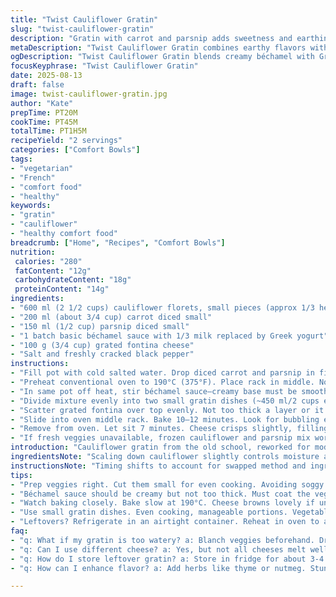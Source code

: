 ```yaml
---
title: "Twist Cauliflower Gratin"
slug: "twist-cauliflower-gratin"
description: "Gratin with carrot and parsnip adds sweetness and earthiness; béchamel replaced partly with Greek yogurt for tang and creaminess. Reduced cauliflower quantity slightly. Cheese swap to fontina for melt and mild nuttiness. Steps shuffled. Cook times shifted a bit. Broil replaced with oven bake to avoid rapid burning, longer golden crust forming. Practical tips on prepping veggies, sauce texture, and timing for visual cues included."
metaDescription: "Twist Cauliflower Gratin combines earthy flavors with creamy texture.  A modernized take on a classic French dish for your kitchen."
ogDescription: "Twist Cauliflower Gratin blends creamy béchamel with Greek yogurt. A delightful twist on a classic."
focusKeyphrase: "Twist Cauliflower Gratin"
date: 2025-08-13
draft: false
image: twist-cauliflower-gratin.jpg
author: "Kate"
prepTime: PT20M
cookTime: PT45M
totalTime: PT1H5M
recipeYield: "2 servings"
categories: ["Comfort Bowls"]
tags:
- "vegetarian"
- "French"
- "comfort food"
- "healthy"
keywords:
- "gratin"
- "cauliflower"
- "healthy comfort food"
breadcrumb: ["Home", "Recipes", "Comfort Bowls"]
nutrition: 
 calories: "280"
 fatContent: "12g"
 carbohydrateContent: "18g"
 proteinContent: "14g"
ingredients:
- "600 ml (2 1/2 cups) cauliflower florets, small pieces (approx 1/3 head)"
- "200 ml (about 3/4 cup) carrot diced small"
- "150 ml (1/2 cup) parsnip diced small"
- "1 batch basic béchamel sauce with 1/3 milk replaced by Greek yogurt"
- "100 g (3/4 cup) grated fontina cheese"
- "Salt and freshly cracked black pepper"
instructions:
- "Fill pot with cold salted water. Drop diced carrot and parsnip in first. Bring to boil. After 4 minutes, add cauliflower. Simmer gently until cauliflower pierces easily but not mushy—about 5-7 minutes more. Drain promptly. Shake out excess moisture. Residual steam will soften further but avoid soggy bottom."
- "Preheat conventional oven to 190°C (375°F). Place rack in middle. No broil—slow caramelization preferred here."
- "In same pot off heat, stir béchamel sauce—creamy base must be smooth, not too thick, to coat but not drown veggies. Fold veggies carefully. Season again. Taste is key. Adjust salt/pepper now; cheese adds saltiness later."
- "Divide mixture evenly into two small gratin dishes (~450 ml/2 cups each). Angle sides to spread evenly—avoid deep piling which traps moisture and slows browning."
- "Scatter grated fontina over top evenly. Not too thick a layer or it’ll separate from veggies. Fontina melts silky, browns gently, safer against burning than cheddar's sharp bite."
- "Slide into oven middle rack. Bake 10–12 minutes. Look for bubbling edges, cheese turning golden but not blackened. If cheese darkens too fast, tent loosely with foil to slow surface heat."
- "Remove from oven. Let sit 7 minutes. Cheese crisps slightly, filling firms. Cuts cleanly. Serve warm—not hot—to appreciate texture layers."
- "If fresh veggies unavailable, frozen cauliflower and parsnip mix works—blanch, drain thoroughly, squeeze water out with towel before mixing with sauce to prevent watery results."
introduction: "Cauliflower gratin from the old school, reworked for modern kitchens—lighter, brighter flavors but no compromise on that creamy comfort. Carrots and parsnips bring slightly sweet backbone, offsetting cauliflower’s mild bitterness. Greek yogurt cuts the fat, adding acid bite and silkiness to béchamel. Fontina cheese chosen for its luscious melt and gentle browning tendencies, leaving off the sharper cheddar bite. Technique tighter: simmer vegetables exactly until tender, no sogginess allowed. Broiling discarded—risky for thin gratins prone to burning before inside is hot. Bake instead; time for flavors to mingle and cheese to develop a golden crust without over-dry spots. Taste and texture take precedence over strict timing; learning to read visual cues will save you."
ingredientsNote: "Scaling down cauliflower slightly controls moisture and texture better, avoiding watery gratin. Adding carrots and parsnips introduces natural sweetness and starch for binding—pro tip to fiddle with flavor layers. Greek yogurt in béchamel cuts some cream and butter, lending acidity to brighten creamy sauce without thinning it too much—make sure to stir yogurt in off heat to prevent curdling. Fontina over cheddar prevents harsh biting cheese flavors, melts uniformly, browns golden rather than burning black patches. For salt balance, adjust after adding béchamel and again after cheese topping. Frozen veggies can work but must be well drained and patted dry to keep gratin from turning soupy. Small gratin dishes preferred for even cooking and manageable portions."
instructionsNote: "Timing shifts to account for swapped method and ingredients. Starting vegetable cooking with carrots and parsnips first ensures even doneness since they take longer than cauliflower. Visual cues paramount: vegetables should pierce easily with a fork, but resist collapsing—tender, not mush. Sauce texture matters: thick enough to cling but loose enough to spread easily, think creamy velvet, no clumps or lumps. Spreading evenly in gratin dish avoids moisture pockets that cause sogginess. Fontina cheese should melt fully, develop uniform golden top—not burnt—watch closely during last minutes baking, tent if necessary. Final rest lets structure set, cheese firm up a bit. Avoid serving piping hot to preserve texture layers; warm is best. If broiling is unavoidable, watch fiercely to prevent burning, especially with cheeses like cheddar. Always taste sauce with salt and pepper before assembly—cheese boosts saltiness later. If in doubt, add finishing black pepper freshly cracked for aroma."
tips:
- "Prep veggies right. Cut them small for even cooking. Avoiding soggy texture is key. Flavor is in the technique. Keep it simple but effective."
- "Béchamel sauce should be creamy but not too thick. Must coat the veggies. Off heat, use Greek yogurt for tang. Mix carefully to avoid curdling."
- "Watch baking closely. Bake slow at 190°C. Cheese browns lovely if uniform spread. Signs of doneness: bubbling edges, golden color. Tent with foil if it darkens."
- "Use small gratin dishes. Even cooking, manageable portions. Vegetable texture matters. No mushy bits. Par boil carrots and parsnips—these take longer."
- "Leftovers? Refrigerate in an airtight container. Reheat in oven to avoid watery results. Use parchment paper to help with crust retaining crispness."
faq:
- "q: What if my gratin is too watery? a: Blanch veggies beforehand. Drain well. Pat dry. Use less liquid in béchamel. Frozen veggies need extra drying."
- "q: Can I use different cheese? a: Yes, but not all cheeses melt well. Try gruyère or gouda. Avoid sharp cheeses like cheddar—burn too easily."
- "q: How do I store leftover gratin? a: Store in fridge for about 3-4 days. Reheat gently in oven. Not microwave, it can make it soggy."
- "q: How can I enhance flavor? a: Add herbs like thyme or nutmeg. Stun flavors with garlic in béchamel. Consider sprinkling breadcrumbs for crunch."

---
```

